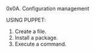 0x0A. Configuration management

USING PUPPET:
1. Create a file.
2. Install a package.
3. Execute a command.
